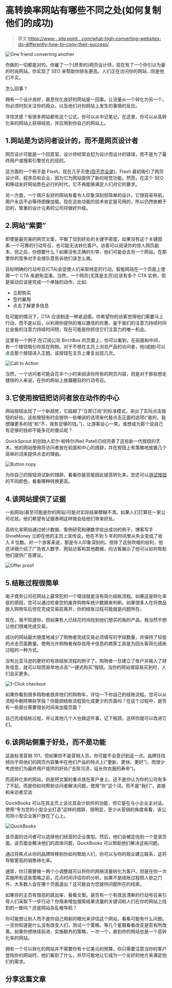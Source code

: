 # 高转换率网站有哪些不同之处(如何复制他们的成功)

> 原文:[https://www . site point . com/what-high-converting-websites-do-differently-how-to-copy-their-success/](https://www.sitepoint.com/what-high-converting-websites-do-differently-how-to-copy-their-success/)

![One friend converting another](../Images/30d23d811e55df1f2545def018dcb533.png)

你做的一切都是对的。你雇了一个(昂贵的)网页设计师，现在有了一个你引以为豪的时尚网站。你实现了 SEO 来帮助你排名更高。人们正在访问你的网站…但是他们不买。

怎么回事？

拥有一个设计良好，甚至优化良好的网站是一回事。让流量从一个转化为另一个。你必须时刻关注你的观众，以及他们对你网站上发生的事情的反应。

寻找灵感？有很多网站都有这个公式，你可以从中记笔记。在这里，你可以从高转化率的网站上获得经验，并应用到你自己的网站上。

## 1.网站是为访问者设计的，而不是网页设计者

网页设计可能是一个回音室，设计师经常会犯为设计而设计的错误，而不是为了最终用户或搜索引擎优化的目的。

这方面的一个例子是 Flash。现在几乎灭绝[(但不完全是)](http://www.fastcompany.com/3049920/tech-forecast/the-agonizingly-slow-decline-of-adobe-flash-player)，Flash 最初吸引了网页设计师、程序员和企业，因为它为网站提供了新的视觉功能。然而，在这个 SEO 和移动友好网站势在必行的时代，它不再能够满足人们对它的要求。

另一方面，一个用户友好的网站有着令人印象深刻但简单的设计。它很容易导航，用户永远不必等待图像加载。现在这些功能的技术肯定是可用的，所以仍然依赖于旧的，笨重的设计元素的公司将做好升级。

## 2.网站“索要”

即使是最完美的网页文案，平衡了恰到好处的关键字密度，如果没有这个关键因素:一个可靠的行动号召，也可能无法转化客户。访客可以阅读你的惊人网页副本，但之后，你想要什么？如果没有正确的引导，他们可能会去另一个网站，在那里你的竞争对手会很乐意告诉他们该怎么做。

目标明确的行动号召(CTA)会促使人们采取特定的行动。智能网站在一个页面上使用一个 CTA 来避免混淆。当然，一个网页(尤其是主页)应该有多个 CTA 实例，但是驱动应该是完成一个单独的动作，比如:

*   立即购买
*   签约雇用
*   点击了解更多信息

在可能的情况下，CTA 应该制造一种紧迫感。你希望你的访客觉得他们需要马上行动，而不是以后，以利用你提供的难以置信的优惠。鉴于我们的注意力持续时间比金鱼的注意力持续时间短，现在可能是你抓住它们注意力的唯一机会。

这里有一个例子:在订阅公司 BirchBox 的页面上，你可以看到，在前面和中间，有一个按钮吸引你现在购物。对于不想在主页上浏览产品的访问者，他(或她)可以点击那个按钮进入正题。该按钮在主页上重复出现几次。

![Call to Action](../Images/6334b972cc02475b1a7649c6e2d6100d.png)

当然，一个访问者可能会花半个小时来阅读你所有的网页内容，但是对于那些想走捷径的人来说，在你的网站上放置醒目的行动号召。

## 3.它使用按钮把访问者放在动作的中心

网站按钮出现了一个新趋势，它超越了“立即订阅”的标准模式，突出了实际点击按钮的好处。这些按钮有时会提供一些嘲讽的选项来代替点击正面的选项(“是的，我想赚更多的钱”和“不，我有足够的钱。”)，让游客会心一笑。谁想成为那个说自己有足够的钱却不能多花的傻瓜呢？

QuickSprout 的创始人尼尔·帕特尔(Neil Patel)已经完善了这些新一代按钮的艺术。他的网站使用将访问者放在前面和中心的措辞，并在按钮上有策略地放置几个简单的词来提供点击的理由。

![Button copy](../Images/383583b25cf2c769ef1ac901df8722cb.png)

为你自己的按钮测试新的措辞，看看你是否能因此提高转化率。您还可以[测试按钮](https://www.aabacosmallbusiness.com/advisor/truth-best-worst-call-action-button-colors-website-212506540.html)的不同颜色，看看哪种转换更高。

## 4.该网站提供了证据

一些网站(甚至可能是你的网站)可能对实际结果模糊不清。如果人们打算在一家公司花钱，他们希望有证据表明这样做会给他们带来好处。

高转化率网站通过统计数据、案例研究和硬数字给出成功的例子。博客写手 ShoeMoney 立即在他的主页上宣传说，他在不到 5 年的时间里从失业变成了收入 8 位数。对一个游客来说，那是令人印象深刻的。但除了这些吹嘘的权利，他还详细介绍了广告收入数字、网站访客和其他数据，向访客展示了他可以如何帮助他们提供广告建议。

![Offer proof](../Images/2cdd4ec69a0210159c07f9915182e4c6.png)

## 5.结账过程很简单

电子商务公司在网站上最常犯的一个错误就是没有简化结账流程。如果这是转化率低的原因，您可以通过检查您的废弃购物车统计数据来判断。如果很多人在将商品放入购物车后但在完成交易前离开，你的结账过程可能就是问题所在。

现在，我不知道你，但如果有人已经花时间找到他们想买的我的产品，我当然不想让他们很难完成交易。

成功的网站最大限度地减少了购物者完成交易必须填写的字段数量，并保持了较低的点击页面数量。使用允许购物者保存信用卡信息的商家工具是为回头客简化结账过程的一种方式。

没有比亚马逊的更好的有效结账流程的例子了。购物者一旦建立了账户并输入了财务信息，就可以轻而易举地点击“一键式购买”按钮。当你的网站很容易买到时，人们会买更多。

![1-Click checkout](../Images/4e6e7c377f1ed55c91dd88871fea148a.png)

如果你看到很多购物者放弃他们的购物车，评估一下你自己的结账流程。您可以从流程中删除哪些字段？你能把结账流程简化成更少的页面吗？在这个过程中，是否有一些部分需要很长时间来加载页面？

自己完成结帐过程，并让其他几个人也做这件事，记下瓶颈，这样你就可以改进它们。

## 6.该网站侧重于好处，而不是功能

这是标准营销 101，但如果你不是营销人员，你可能不会意识到这一点。品牌往往倾向于将他们的网页内容集中在他们产品的特点上(“更新、更快、更好”)，而很少考虑他们为最终用户提供的好处(“去除污渍，延长你衣服的寿命”)。

而高转化率的网站，则是把文案的重点放在客户身上。这不是你认为你的公司有多了不起，而是你如何帮助访问者解决问题。使用“你”这个词，而不是“我们”，直接和来访者交谈

QuickBooks 可以在其主页上谈论其会计软件的功能，但它是在与小企业主对话。使用“专为您的小型企业打造”这样的措辞，很明显，至少从营销的角度来看，该公司将小型企业客户放在了心上。

![QuickBooks](../Images/c3925ca1ea847bb583f8aaea217beaad.png)

该页面的访问者可以选择他们经营的企业类型。然后，他们会被定向到一个登录页面，该页面会解决他们的具体问题，QuickBooks 可以帮助他们解决这些问题。

通过将焦点从你的品牌转移到你如何帮助人们，你可以与你的观众建立联系，这将导致更高的销售转化率。

通常，你只需要做一两个小调整就可以将你的网络流量转化为客户。但是在你一次实施所有这些策略之前，花点时间评估你的分析。如果不是结账过程把人拒之门外，大多数人会在哪个页面退出？这可能会为您提供问题所在的线索。

如果你的主页有很高的跳出率，看看文案。是否有一个有效且清晰的行动号召来引导人们采取下一步行动？你用来增加搜索结果流量的关键词和人们在你的网站上找到的一致吗？还是网站杂乱难导航？

你可能想让别人而不是你自己用新的眼光来评估这个网站，看看可能有什么问题。一旦你知道是什么没有改变人们，测试一个策略，等几个星期看看改变是否有所改善。如果你想继续前进，实施额外的策略，一次一个，直到你的网站也是一个高转化率的网站。

拥有一个可以转化的网站并不需要你有十亿美元的预算。你只需要注意当你的客户登陆你的网站时，他们看到了什么，并尽可能地让它成为一个友好的地方来满足他们的需求。

## 分享这篇文章